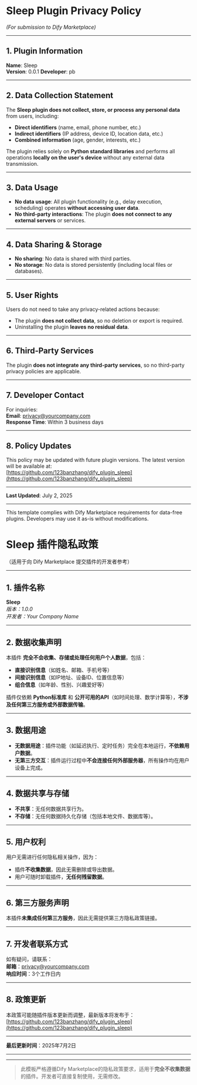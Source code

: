 # **Sleep Plugin Privacy Policy**  
*(For submission to Dify Marketplace)*  

---

## **1. Plugin Information**  
**Name**: Sleep  
**Version**: 0.0.1
**Developer**: pb 

---

## **2. Data Collection Statement**  
The **Sleep plugin does not collect, store, or process any personal data** from users, including:  
- **Direct identifiers** (name, email, phone number, etc.)  
- **Indirect identifiers** (IP address, device ID, location data, etc.)  
- **Combined information** (age, gender, interests, etc.)  

The plugin relies solely on **Python standard libraries** and performs all operations **locally on the user's device** without any external data transmission.  

---

## **3. Data Usage**  
- **No data usage**: All plugin functionality (e.g., delay execution, scheduling) operates **without accessing user data**.  
- **No third-party interactions**: The plugin **does not connect to any external servers** or services.  

---

## **4. Data Sharing & Storage**  
- **No sharing**: No data is shared with third parties.  
- **No storage**: No data is stored persistently (including local files or databases).  

---

## **5. User Rights**  
Users do not need to take any privacy-related actions because:  
- The plugin **does not collect data**, so no deletion or export is required.  
- Uninstalling the plugin **leaves no residual data**.  

---

## **6. Third-Party Services**  
The plugin **does not integrate any third-party services**, so no third-party privacy policies are applicable.  

---

## **7. Developer Contact**  
For inquiries:  
**Email**: privacy@yourcompany.com  
**Response Time**: Within 3 business days  

---

## **8. Policy Updates**  
This policy may be updated with future plugin versions. The latest version will be available at:  
[https://github.com/123banzhang/dify_plugin_sleep](https://github.com/123banzhang/dify_plugin_sleep)  

---

**Last Updated**: July 2, 2025  

---


This template complies with Dify Marketplace requirements for data-free plugins. Developers may use it as-is without modifications.

# **Sleep 插件隐私政策**  
（适用于向 Dify Marketplace 提交插件的开发者参考）

---

## **1. 插件名称**  
**Sleep**  
*版本：1.0.0*  
*开发者：Your Company Name*  

---

## **2. 数据收集声明**  
本插件 **完全不会收集、存储或处理任何用户个人数据**，包括：  
- **直接识别信息**（如姓名、邮箱、手机号等）  
- **间接识别信息**（如IP地址、设备ID、位置信息等）  
- **组合信息**（如年龄、性别、兴趣爱好等）  

插件仅依赖 **Python标准库** 和 **公开可用的API**（如时间处理、数学计算等），**不涉及任何第三方服务或外部数据传输**。  

---

## **3. 数据用途**  
- **无数据用途**：插件功能（如延迟执行、定时任务）完全在本地运行，**不依赖用户数据**。  
- **无第三方交互**：插件运行过程中**不会连接任何外部服务器**，所有操作均在用户设备上完成。  

---

## **4. 数据共享与存储**  
- **不共享**：无任何数据共享行为。  
- **不存储**：无任何数据持久化存储（包括本地文件、数据库等）。  

---

## **5. 用户权利**  
用户无需进行任何隐私相关操作，因为：  
- 插件**不收集数据**，因此无需删除或导出数据。  
- 用户可随时卸载插件，**无任何残留数据**。  

---

## **6. 第三方服务声明**  
本插件**未集成任何第三方服务**，因此无需提供第三方隐私政策链接。  

---

## **7. 开发者联系方式**  
如有疑问，请联系：  
**邮箱**：privacy@yourcompany.com  
**响应时间**：3个工作日内  

---

## **8. 政策更新**  
本政策可能随插件版本更新而调整，最新版本将发布于：  
[https://github.com/123banzhang/dify_plugin_sleep](https://github.com/123banzhang/dify_plugin_sleep)  

---

**最后更新时间**：2025年7月2日  

---


---

> 此模板严格遵循Dify Marketplace的隐私政策要求，适用于**完全不收集数据**的插件。开发者可直接复制使用，无需修改。